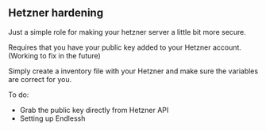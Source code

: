 ## Hetzner hardening

Just a simple role for making your hetzner server a little bit more secure.

Requires that you have your public key added to your Hetzner account. (Working to fix in the future)

Simply create a inventory file with your Hetzner and make sure the variables are correct for you.

To do:
 - Grab the public key directly from Hetzner API
 - Setting up Endlessh
